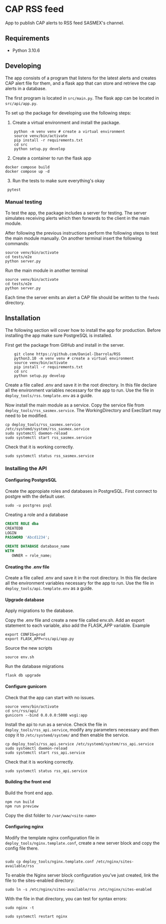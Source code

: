 # CAP RSS feed

App to publish CAP alerts to RSS feed SASMEX's channel.

## Requirements

- Python 3.10.6

## Developing

The app consists of a program that listens for the latest alerts
and creates CAP alert file for them, and a flask app that can store
and retrieve the cap alerts in a database.

The first program is located in `src/main.py`. The flask app can be located
in `src/api/app.py`. 

To set up the package for developing use the following steps:

1. Create a virtual environment and install the package.

```shell
    python -m venv venv # create a virtual environment
    source venv/bin/activate
    pip install -r requirements.txt
    cd src
    python setup.py develop
```

2. Create a container to run the flask app
```shell
docker compose build
docker compose up -d
```

3. Run the tests to make sure everything's okay

```shell
 pytest      
```

### Manual testing

To test the app, the package includes a server for testing. The server simulates 
receiving alerts which then forwards to the client in the main module.

After following the previous instructions perform the following steps to test the main 
module manually. On another terminal insert the following commands:

```shell
source venv/bin/activate
cd tests/e2e
python server.py
```

Run the main module in another terminal
```shell
source venv/bin/activate
cd tests/e2e
python server.py
```

Each time the server emits an alert a CAP file should be written to the `feeds`
directory.

## Installation

The following section will cover how to install the app for production. Before installing
the app make sure PostgreSQL is installed.

First get the package from GitHub and install in the server.

```shell
    git clone https://github.com/Daniel-Ibarrola/RSS
    python3.10 -m venv venv # create a virtual environment
    source venv/bin/activate
    pip install -r requirements.txt
    cd src
    python setup.py develop
```

Create a file called .env and save it in the root directory. In this
file declare all the environment variables necessary for the app to run.
Use the file in `deploy_tools/rss.template.env` as a guide.

Now install the main module as a service. Copy the service file 
from `deploy_tools/rss_sasmex.service`. The WorkingDirectory and ExecStart may
need to be modified.

```shell
cp deploy_tools/rss_sasmex.service /etc/systemd/system/rss_sasmex.service
sudo systemctl daemon-reload
sudo systemctl start rss_sasmex.service
```

Check that it is working correctly.

```shell
sudo systemctl status rss_sasmex.service
```

### Installing the API

#### Configuring PostgreSQL

Create the appropiate roles and databases in PostgreSQL. First connect
to postgre with the default user.

```shell
sudo -u postgres psql
```

Creating a role and a database

```sql
CREATE ROLE dba 
CREATEDB 
LOGIN 
PASSWORD 'Abcd1234';

CREATE DATABASE database_name
WITH
   OWNER = role_name;
```

#### Creating the .env file

Create a file called .env and save it in the root directory. In this
file declare all the environment variables necessary for the app to run.
Use the file in `deploy_tools/api.template.env` as a guide.


#### Upgrade database

Apply migrations to the database. 

Copy the .env file and create a new file called env.sh. Add an export statement
to each variable, also add the FLASK_APP variable. Example

```shell
export CONFIG=prod 
export FLASK_APP=rss/api/app.py
```

Source the new scripts
```shell
source env.sh
```

Run the database migrations
```shell
flask db upgrade
```

#### Configure gunicorn

Check that the app can start with no issues.

```shell
source venv/bin/activate
cd src/rss/api/
gunicorn --bind 0.0.0.0:5000 wsgi:app
```

Install the api to run as a service. Check the file in `deploy_tools/rss_api.service`, modify
any parameters necessary and then copy it to `/etc/systemd/system/` and then enable the service.


```shell
cp deploy_tools/rss_api.service /etc/systemd/system/rss_api.service
sudo systemctl daemon-reload
sudo systemctl start rss_api.service
```

Check that it is working correctly.

```shell
sudo systemctl status rss_api.service
```

#### Building the front end 

Build the front end app. 

```shell
npm run build
npm run preview
```

Copy the dist folder to `/var/www/<site-name>`


#### Configuring nginx

Modify the template nginx configuration file in `deploy_tools/nginx.template.conf`,
create a new server block and copy the config file there.

```shell

sudo cp deploy_tools/nginx.template.conf /etc/nginx/sites-available/rss
```

To enable the Nginx server block configuration you’ve just created, link the file to the sites-enabled directory:

```shell
sudo ln -s /etc/nginx/sites-available/rss /etc/nginx/sites-enabled
```

With the file in that directory, you can test for syntax errors:

```shell
sudo nginx -t
```

```shell
sudo systemctl restart nginx
```
